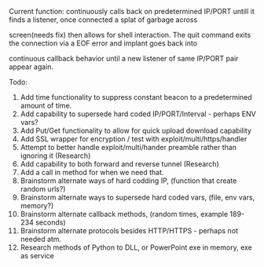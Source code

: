 Current function: continuously calls back on predetermined IP/PORT untill it finds a listener, once connected a splat of garbage across 

screen(needs fix) then allows for shell interaction. The quit command exits the connection via a EOF error and implant goes back into 

continuous callback behavior until a new listener of same IP/PORT pair appear again.


Todo: 
1) Add time functionality to suppress constant beacon to a predetermined amount of time.
2) Add capability to supersede hard coded IP/PORT/Interval - perhaps ENV vars?
3) Add Put/Get functionality to allow for quick upload download capability
4) Add SSL wrapper for encryption / test with exploit/multi/https/handler 
5) Attempt to better handle exploit/multi/hander preamble rather than ignoring it (Research)
6) Add capability to both forward and reverse tunnel (Research)
7) Add a call in method for when we need that.
8) Brainstorm alternate ways of hard codding IP, (function that create random urls?)
9) Brainstorm alternate ways to supersede hard coded vars, (file, env vars, memory?)
10) Brainstorm alternate callback methods, (random times, example 189-234 seconds)
11) Brainstorm alternate protocols besides HTTP/HTTPS - perhaps not needed atm.
12) Research methods of Python to DLL, or PowerPoint exe in memory, exe as service